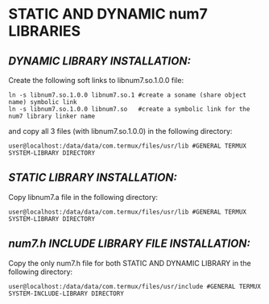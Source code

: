# STATIC AND DYNAMIC num7 LIBRARIES
## _DYNAMIC LIBRARY INSTALLATION:_
Create the following soft links to libnum7.so.1.0.0 file: 
	
	ln -s libnum7.so.1.0.0 libnum7.so.1 #create a soname (share object name) symbolic link 
	ln -s libnum7.so.1.0.0 libnum7.so   #create a symbolic link for the num7 library linker name 

and copy all 3 files (with libnum7.so.1.0.0) in the following directory: 

	user@localhost:/data/data/com.termux/files/usr/lib #GENERAL TERMUX SYSTEM-LIBRARY DIRECTORY  

## _STATIC LIBRARY INSTALLATION:_
Copy libnum7.a file in the following directory: 
	
	user@localhost:/data/data/com.termux/files/usr/lib #GENERAL TERMUX SYSTEM-LIBRARY DIRECTORY  

## _num7.h INCLUDE LIBRARY FILE INSTALLATION:_
Copy the only num7.h file for both STATIC AND DYNAMIC LIBRARY in the following directory: 

	user@localhost:/data/data/com.termux/files/usr/include #GENERAL TERMUX SYSTEM-INCLUDE-LIBRARY DIRECTORY 	
